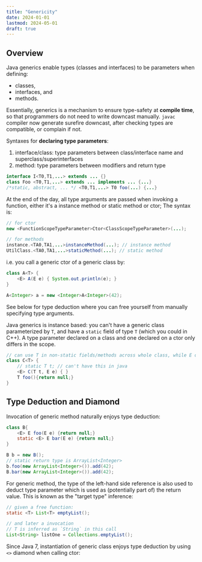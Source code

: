 ```yaml
---
title: "Genericity"
date: 2024-01-01
lastmod: 2024-05-01
draft: true
---
```


Overview
-----------

Java generics enable types (classes and interfaces) to be parameters when defining:
- classes,
- interfaces, and 
- methods.

Essentially, generics is a mechanism to ensure type-safety at **compile time**, so that programmers do not need to write downcast manually. `javac` compiler now generate surefire downcast, after checking types are compatible, or complain if not.

Syntaxes for **declaring type parameters**:

1. interface/class: type parameters between class/interface name and superclass/superinterfaces
2. method: type parameters between modifiers and return type

```java
interface I<T0,T1,...> extends ... {}
class Foo <T0,T1,...> extends ... implements ... {...}
/*static, abstract, ... */ <T0,T1,...> T0 foo(...) {...}
```

At the end of the day, all type arguments are passed when invoking a function, either it's a instance method or static method or ctor; The syntax is: 

```java
// for ctor
new <FunctionScopeTypeParameter>Ctor<ClassScopeTypeParameter>(...);

// for methods
instance.<TA0,TA1,...>instanceMethod(...); // instance method
UtilClass.<TA0,TA1,...>staticMethod(...); // static method
```

i.e. you call a generic ctor of a generic class by:

```java
class A<T> {
    <E> A(E e) { System.out.println(e); }
}

A<Integer> a = new <Integer>A<Integer>(42);
```

See below for type deduction where you can free yourself from manually specifying type arguments.

Java generics is instance based: you can't have a generic class parameterized by `T`, and have a `static` field of type `T` (which you could in C++). A type parameter declared on a class and one declared on a ctor only differs in the scope.

```java
// can use T in non-static fields/methods across whole class, while E only in ctor
class C<T> {
    // static T t; // can't have this in java
    <E> C(T t, E e) { }
    T foo(){return null;}
}
```

Type Deduction and Diamond
----------------

Invocation of generic method naturally enjoys type deduction:

```java
class B{
    <E> E foo(E e) {return null;}
    static <E> E bar(E e) {return null;}
}

B b = new B();
// static return type is ArrayList<Integer>
b.foo(new ArrayList<Integer>()).add(42);
B.bar(new ArrayList<Integer>()).add(42);
```

For generic method, the type of the left-hand side reference is also used to deduct type parameter which is used as (potentially part of) the return value. This is known as the "target type" inference:

```java
// given a free function:
static <T> List<T> emptyList();

// and later a invocation
// T is inferred as `String` in this call
List<String> listOne = Collections.emptyList(); 
```

Since Java 7, instantiation of generic class enjoys type deduction by using `<>` diamond when calling ctor:

```java

